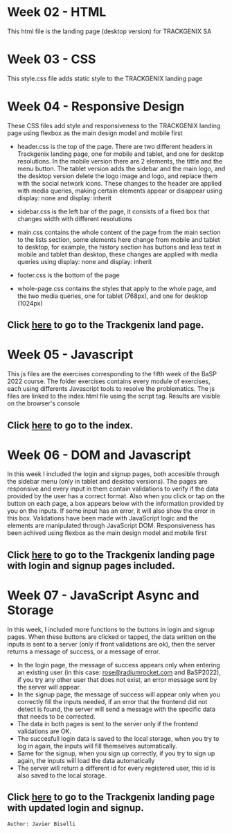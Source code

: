# Week 02 - HTML

This html file is the landing page (desktop version) for TRACKGENIX SA

# Week 03 - CSS

This style.css file adds static style to the TRACKGENIX landing page 

# Week 04 - Responsive Design

These CSS files add style and responsiveness to the TRACKGENIX landing page using flexbox as the main design model and mobile first

- header.css is the top of the page. There are two different headers in Trackgenix landing page, one for mobile and tablet, and one for desktop resolutions. In the mobile version there are 2 elements, the tittle and the menu button. The tablet version adds the sidebar and the main logo, and the desktop version delete the logo image and logo, and replace them with the social network icons. These changes to the header are applied with media queries, making certain elements appear or disappear using display: none and display: inherit

- sidebar.css is the left bar of the page, it consists of a fixed box that changes width with different resolutions

- main.css contains the whole content of the page from the main section to the lists section, some elements here change from mobile and tablet to desktop, for example, the history section has buttons and less text in mobile and tablet than desktop, these changes are applied with media queries using display: none and display: inherit

- footer.css is the bottom of the page

- whole-page.css contains the styles that apply to the whole page, and the two media queries, one for tablet (768px), and one for desktop (1024px)

## **Click [here](https://javierbiselli.github.io/BaSP-M2022-Etapa-1/Semana-04/index.html) to go to the Trackgenix land page.**

# Week 05 - Javascript

This js files are the exercises corresponding to the fifth week of the BaSP 2022 course. The folder exercises contains every module of exercises, each using differents
Javascript tools to resolve the problematics. The js files are linked to the index.html file using the script tag. Results are visible on the browser's console

## **Click [here](https://javierbiselli.github.io/BaSP-M2022-Etapa-1/Semana-05/index.html) to go to the index.**

# Week 06 - DOM and Javascript

In this week I included the login and signup pages, both accesible through the sidebar menu (only in tablet and desktop versions).
The pages are responsive and every input in them contain validations to verify if the data provided by the user has a correct format. Also when you click or tap on the button on each page, a box appears below with the information provided by you on the inputs. If some input has an error, it will also show the error in this box.
Validations have been made with JavaScript logic and the elements are manipulated through JavaScript DOM. Responsiveness has been achived using flexbox as the main design model and mobile first

## **Click [here](https://javierbiselli.github.io/BaSP-M2022-Etapa-1/Semana-06/views) to go to the Trackgenix landing page with login and signup pages included.**

# Week 07 - JavaScript Async and Storage

In this week, I included more functions to the buttons in login and signup pages. When these buttons are clicked or tapped, the data written on the inputs is sent to a server (only if front validations are ok), then the server returns a message of success, or a message of error.
- In the login page, the message of success appears only when entering an existing user (in this case: rose@radiumrocket.com and BaSP2022), if you try any other user that does not exist, an error message sent by the server will appear.
- In the signup page, the message of success will appear only when you correctly fill the inputs needed, if an error that the frontend did not detect is found, the server will send a message with the specific data that needs to be corrected.
- The data in both pages is sent to the server only if the frontend validations are OK.
- The succesfull login data is saved to the local storage, when you try to log in again, the inputs will fill themselves automatically.
- Same for the signup, when you sign up correctly, if you try to sign up again, the inputs will load the data automatically
- The server will return a different id for every registered user, this id is also saved to the local storage.

## **Click [here](https://javierbiselli.github.io/BaSP-M2022-Etapa-1/Semana-07/views) to go to the Trackgenix landing page with updated login and signup.**

```
Author: Javier Biselli
```
